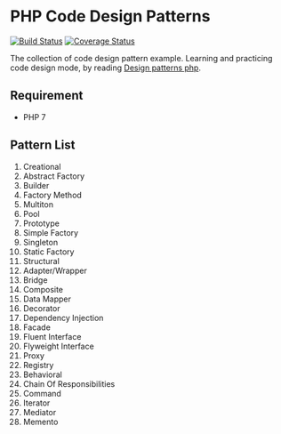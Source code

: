 # PHP Code Design Patterns

[![Build Status](https://travis-ci.org/ouranoshong/php-code-design-patterns.svg?branch=master)](https://travis-ci.org/ouranoshong/php-code-design-patterns)
[![Coverage Status](https://coveralls.io/repos/github/ouranoshong/php-code-design-patterns/badge.svg?branch=master)](https://coveralls.io/github/ouranoshong/php-code-design-patterns?branch=master)

The collection of code design pattern example.
Learning and practicing code design mode, by reading [Design patterns php](http://designpatternsphp.readthedocs.io/en/latest/).

## Requirement
* PHP 7

## Pattern List

1. Creational
  1. Abstract Factory
  1. Builder
  1. Factory Method
  1. Multiton
  1. Pool
  1. Prototype
  1. Simple Factory
  1. Singleton
  1. Static Factory
1. Structural
  1. Adapter/Wrapper
  1. Bridge
  1. Composite 
  1. Data Mapper
  1. Decorator
  1. Dependency Injection
  1. Facade
  1. Fluent Interface
  1. Flyweight Interface
  1. Proxy
  1. Registry
1. Behavioral
  1. Chain Of Responsibilities
  1. Command
  1. Iterator
  1. Mediator
  1. Memento
